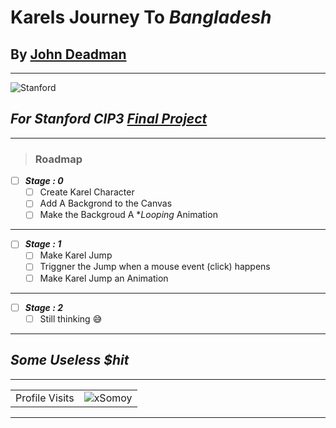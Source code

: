 # Karels Journey To ***Bangladesh***
## By [**John Deadman**](https://github.com/xSomoy)
---
![Stanford](https://basketballexposurecamps.com/wp-content/uploads/stanford_university_logo-1-e1557426099869.png)
## ***For Stanford CIP3 [Final Project](https://codeinplace.stanford.edu/cip3/handout/finalproject)***

---

> ### **Roadmap**

- [ ] ***Stage : 0***
  - [ ] Create Karel Character
  - [ ] Add A Backgrond to the Canvas
  - [ ] Make the Backgroud A **Looping* Animation
---

- [ ] ***Stage : 1***
  - [ ] Make Karel Jump 
  - [ ] Triggner the Jump when a mouse event (click) happens
  - [ ] Make Karel Jump an Animation

---

- [ ] ***Stage : 2***
  - [ ] Still thinking 😅

---
## ***Some Useless $hit***
---
 <!-- visitor counter -->
<table aligh="center">
  <tr>
    <td>Profile Visits</td>
    <td><img src="https://profile-counter.glitch.me/xsomoy/count.svg" alt="xSomoy" /></td>
  </tr>
</table>

---